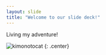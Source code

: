 ```yaml
---
layout: slide
title: "Welcome to our slide deck!"
---
```


Living my adventure!

![kimonotocat](https://octodex.github.com/images/kimonotocat.png)
{: .center}
